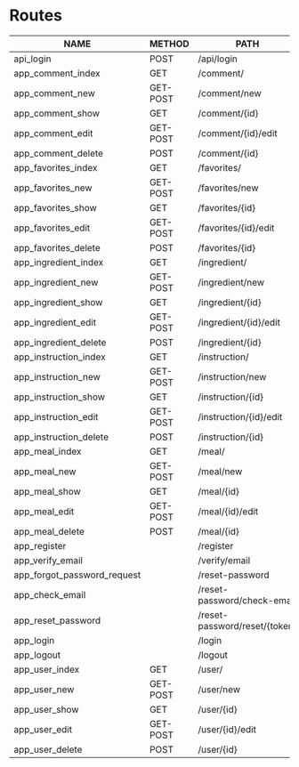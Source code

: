   # Routes
  
  NAME                        |   METHOD          | PATH
  ----------------------------|-------------------|------------------------------------
  api_login                   |    POST           |        /api/login                         
  app_comment_index           |    GET            |       /comment/                          
  app_comment_new             |   GET-POST        |       /comment/new                       
  app_comment_show            |   GET             |      /comment/{id}                      
  app_comment_edit            |   GET-POST        |      /comment/{id}/edit                 
  app_comment_delete          |   POST            |      /comment/{id}                      
  app_favorites_index         |   GET             |      /favorites/                        
  app_favorites_new           |   GET-POST        |      /favorites/new                     
  app_favorites_show          |    GET            |       /favorites/{id}                    
  app_favorites_edit          |   GET-POST        |      /favorites/{id}/edit               
  app_favorites_delete        |   POST            |      /favorites/{id}                    
  app_ingredient_index        |   GET             |      /ingredient/                       
  app_ingredient_new          |   GET-POST        |      /ingredient/new                    
  app_ingredient_show         |   GET             |     /ingredient/{id}                   
  app_ingredient_edit         |    GET-POST       |       /ingredient/{id}/edit              
  app_ingredient_delete       |  POST             |     /ingredient/{id}                   
  app_instruction_index       |   GET             |      /instruction/                      
  app_instruction_new         |   GET-POST        |      /instruction/new                   
  app_instruction_show        |    GET            |       /instruction/{id}                  
  app_instruction_edit        |    GET-POST       |       /instruction/{id}/edit             
  app_instruction_delete      |    POST           |       /instruction/{id}                  
  app_meal_index              |    GET            |       /meal/                             
  app_meal_new                |    GET-POST       |       /meal/new                          
  app_meal_show               |    GET            |       /meal/{id}                         
  app_meal_edit               |   GET-POST        |      /meal/{id}/edit                    
  app_meal_delete             |   POST            |      /meal/{id}                         
  app_register                |                   |      /register                          
  app_verify_email            |                   |      /verify/email                      
  app_forgot_password_request |                   |       /reset-password                    
  app_check_email             |                   |       /reset-password/check-email        
  app_reset_password          |                   |        /reset-password/reset/{token}      
  app_login                   |                   |        /login                             
  app_logout                  |                   |       /logout                            
  app_user_index              |    GET            |       /user/                             
  app_user_new                |    GET-POST       |        /user/new                          
  app_user_show               |    GET            |        /user/{id}                         
  app_user_edit               |   GET-POST        |       /user/{id}/edit                    
  app_user_delete             |   POST            |       /user/{id} 

